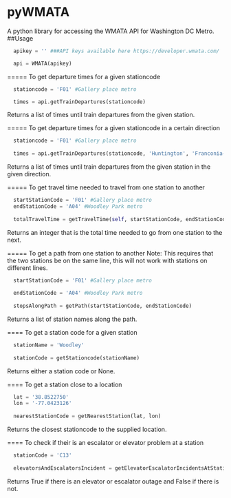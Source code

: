 # pyWMATA
A python library for accessing the WMATA API for Washington DC Metro. 
##Usage
```python
  apikey = '' ###API keys available here https://developer.wmata.com/

  api = WMATA(apikey)
```

=====
To get departure times for a given stationcode
```python
  stationcode = 'F01' #Gallery place metro

  times = api.getTrainDepartures(stationcode)
```
Returns a list of times until train departures from the given station.

=====
To get departure times for a given stationcode in a certain direction
```python
  stationcode = 'F01' #Gallery place metro
  
  times = api.getTrainDepartures(stationcode, 'Huntington', 'Franconia-Springfield')
  ```
Returns a list of times until train departures from the given station in the given direction.

=====
To get travel time needed to travel from one station to another
```python
  startStationCode = 'F01' #Gallery place metro
  endStationCode = 'A04' #Woodley Park metro
  
  totalTravelTime = getTravelTime(self, startStationCode, endStationCode)
```
Returns an integer that is the total time needed to go from one station to the next.

=====
To get a path from one station to another 
Note: This requires that the two stations be on the same line, this will not work with stations on different lines.
```python
  startStationCode = 'F01' #Gallery place metro
  
  endStationCode = 'A04' #Woodley Park metro
  
  stopsAlongPath = getPath(startStationCode, endStationCode)
````
Returns a list of station names along the path.

====
To get a station code for a given station
```python
  stationName = 'Woodley'
  
  stationCode = getStationcode(stationName)
````
Returns either a station code or None.

====
To get a station close to a location
```python
  lat = '38.8522750'
  lon = '-77.0423126'
  
  nearestStationCode = getNearestStation(lat, lon)
```
Returns the closest stationcode to the supplied location.

====
To check if their is an escalator or elevator problem at a station
```python
  stationCode = 'C13'
  
  elevatorsAndEscalatorsIncident = getElevatorEscalatorIncidentsAtStation(stationCode)
```
Returns True if there is an elevator or escalator outage and False if there is not.
